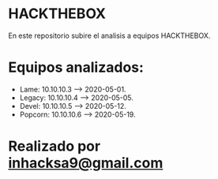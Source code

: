 # HACKTHEBOX
 En este repositorio subire el analisis a equipos HACKTHEBOX.

# Equipos analizados:

- Lame: 10.10.10.3 --> 2020-05-01.
- Legacy: 10.10.10.4 --> 2020-05-05.
- Devel: 10.10.10.5 --> 2020-05-12.
- Popcorn: 10.10.10.6 --> 2020-05-19.


# Realizado por inhacksa9@gmail.com #
